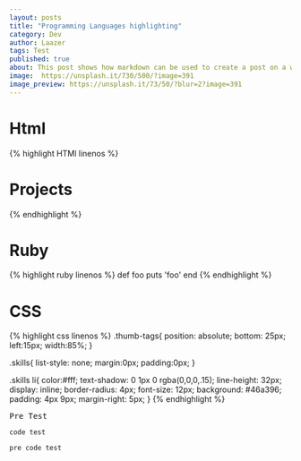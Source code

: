 ```yaml
---
layout: posts
title: "Programming Languages highlighting"
category: Dev
author: Laazer
tags: Test
published: true
about: This post shows how markdown can be used to create a post on a website.
image:  https://unsplash.it/730/500/?image=391
image_preview: https://unsplash.it/73/50/?blur=2?image=391
---
```


#   Html

{% highlight HTMl linenos %}
<div class="row">
    <div class="col-lg-12 intro">
        <h1>Projects</h1>
    </div>
</div>
{% endhighlight %}

#   Ruby

{% highlight ruby linenos %}
def foo
  puts 'foo'
end
{% endhighlight %}

#   CSS

{% highlight css linenos %}
.thumb-tags{
    position: absolute;
    bottom: 25px;
    left:15px;
    width:85%;
}

.skills{
    list-style: none;
    margin:0px;
    padding:0px;
}

.skills li{
    color:#fff;
    text-shadow: 0 1px 0 rgba(0,0,0,.15);
    line-height: 32px;
    display: inline;
    border-radius: 4px;
    font-size: 12px;
    background: #46a396;
    padding: 4px 9px;
    margin-right: 5px;
}
{% endhighlight %}


<pre>Pre Test</pre>

<code>code test</code>

<pre><code>pre code test</code></pre>
